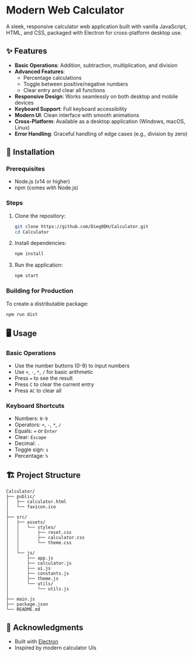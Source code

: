 # Modern Web Calculator

A sleek, responsive calculator web application built with vanilla JavaScript, HTML, and CSS, packaged with Electron for cross-platform desktop use.

## ✨ Features

- **Basic Operations**: Addition, subtraction, multiplication, and division
- **Advanced Features**:
  - Percentage calculations
  - Toggle between positive/negative numbers
  - Clear entry and clear all functions
- **Responsive Design**: Works seamlessly on both desktop and mobile devices
- **Keyboard Support**: Full keyboard accessibility
- **Modern UI**: Clean interface with smooth animations
- **Cross-Platform**: Available as a desktop application (Windows, macOS, Linux)
- **Error Handling**: Graceful handling of edge cases (e.g., division by zero)

## 🚀 Installation

### Prerequisites

- Node.js (v14 or higher)
- npm (comes with Node.js)

### Steps

1. Clone the repository:

   ```bash
   git clone https://github.com/Dieg0DH/Calculator.git
   cd Calculator
   ```

2. Install dependencies:

   ```bash
   npm install
   ```

3. Run the application:
   ```bash
   npm start
   ```

### Building for Production

To create a distributable package:

```bash
npm run dist
```

## 🖥️ Usage

### Basic Operations

- Use the number buttons (0-9) to input numbers
- Use `+`, `-`, `*`, `/` for basic arithmetic
- Press `=` to see the result
- Press `C` to clear the current entry
- Press `AC` to clear all

### Keyboard Shortcuts

- Numbers: `0-9`
- Operators: `+`, `-`, `*`, `/`
- Equals: `=` or `Enter`
- Clear: `Escape`
- Decimal: `.`
- Toggle sign: `s`
- Percentage: `%`

## 🏗️ Project Structure

```
Calculator/
├── public/
│   ├── calculator.html
│   └── favicon.ico
│
├── src/
│   ├── assets/
│   │   └── styles/
│   │       ├── reset.css
│   │       ├── calculator.css
│   │       └── theme.css
│   │
│   └── js/
│       ├── app.js
│       ├── calculator.js
│       ├── ui.js
│       ├── constants.js
│       ├── theme.js
│       └── utils/
│           └── utils.js
│
├── main.js
├── package.json
└── README.md
```

## 🙏 Acknowledgments

- Built with [Electron](https://www.electronjs.org/)
- Inspired by modern calculator UIs
